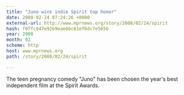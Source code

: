 ```yaml
---
title: "Juno wins indie Spirit top honor"
date: 2008-02-24 07:24:26 +0000
external-url: http://www.mprnews.org/story/2008/02/24/spirit
hash: f07fc847e92b9eae66c61ef6dc7e565b
year: 2008
month: 02
scheme: http
host: www.mprnews.org
path: /story/2008/02/24/spirit

---
```


The teen pregnancy comedy "Juno"
has been chosen the year's best independent film at the Spirit
Awards.
